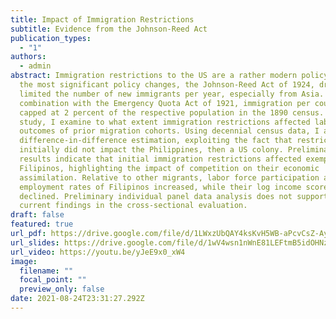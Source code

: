 ```yaml
---
title: Impact of Immigration Restrictions
subtitle: Evidence from the Johnson-Reed Act
publication_types:
  - "1"
authors:
  - admin
abstract: Immigration restrictions to the US are a rather modern policy. One of
  the most significant policy changes, the Johnson-Reed Act of 1924, drastically
  limited the number of new immigrants per year, especially from Asia. In
  combination with the Emergency Quota Act of 1921, immigration per country was
  capped at 2 percent of the respective population in the 1890 census. In this
  study, I examine to what extent immigration restrictions affected labor market
  outcomes of prior migration cohorts. Using decennial census data, I apply a
  difference-in-difference estimation, exploiting the fact that restrictions
  initially did not impact the Philippines, then a US colony. Preliminary
  results indicate that initial immigration restrictions affected exempted
  Filipinos, highlighting the impact of competition on their economic
  assimilation. Relative to other migrants, labor force participation and
  employment rates of Filipinos increased, while their log income scores
  declined. Preliminary individual panel data analysis does not support the
  current findings in the cross-sectional evaluation.
draft: false
featured: true
url_pdf: https://drive.google.com/file/d/1LWxzUbQAY4ksKvH5WB-aPcvCsZ-AyE1R/view?usp=sharing
url_slides: https://drive.google.com/file/d/1wV4wsn1nWnE81LEFtmB5idOHNzG3n6AV/view?usp=sharing 
url_video: https://youtu.be/yJeE9x0_xW4
image:
  filename: ""
  focal_point: ""
  preview_only: false
date: 2021-08-24T23:31:27.292Z
---
```


